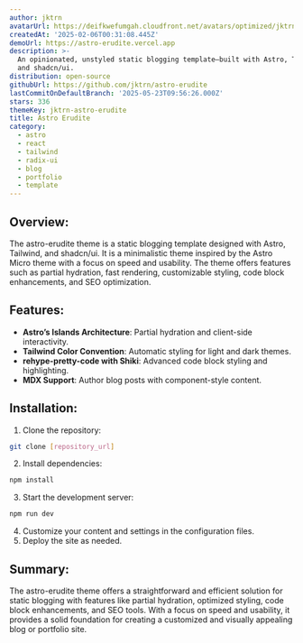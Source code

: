 ```yaml
---
author: jktrn
avatarUrl: https://deifkwefumgah.cloudfront.net/avatars/optimized/jktrn-astro-erudite-avatar-128.webp
createdAt: '2025-02-06T00:31:08.445Z'
demoUrl: https://astro-erudite.vercel.app
description: >-
  An opinionated, unstyled static blogging template—built with Astro, Tailwind,
  and shadcn/ui.
distribution: open-source
githubUrl: https://github.com/jktrn/astro-erudite
lastCommitOnDefaultBranch: '2025-05-23T09:56:26.000Z'
stars: 336
themeKey: jktrn-astro-erudite
title: Astro Erudite
category:
  - astro
  - react
  - tailwind
  - radix-ui
  - blog
  - portfolio
  - template
---
```

## Overview:
The astro-erudite theme is a static blogging template designed with Astro, Tailwind, and shadcn/ui. It is a minimalistic theme inspired by the Astro Micro theme with a focus on speed and usability. The theme offers features such as partial hydration, fast rendering, customizable styling, code block enhancements, and SEO optimization.

## Features:
- **Astro’s Islands Architecture**: Partial hydration and client-side interactivity.
- **Tailwind Color Convention**: Automatic styling for light and dark themes.
- **rehype-pretty-code with Shiki**: Advanced code block styling and highlighting.
- **MDX Support**: Author blog posts with component-style content.

## Installation:
1. Clone the repository:
```bash
git clone [repository_url]
```
2. Install dependencies:
```bash
npm install
```
3. Start the development server:
```bash
npm run dev
```
4. Customize your content and settings in the configuration files.
5. Deploy the site as needed.

## Summary:
The astro-erudite theme offers a straightforward and efficient solution for static blogging with features like partial hydration, optimized styling, code block enhancements, and SEO tools. With a focus on speed and usability, it provides a solid foundation for creating a customized and visually appealing blog or portfolio site.